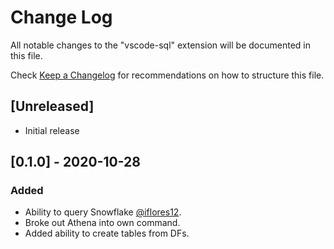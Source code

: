 # Change Log

All notable changes to the "vscode-sql" extension will be documented in this file.

Check [Keep a Changelog](http://keepachangelog.com/) for recommendations on how to structure this file.

## [Unreleased]

- Initial release

## [0.1.0] - 2020-10-28
### Added
- Ability to query Snowflake [@iflores12](https://github.com/iflores12).
- Broke out Athena into own command.
- Added ability to create tables from DFs.
